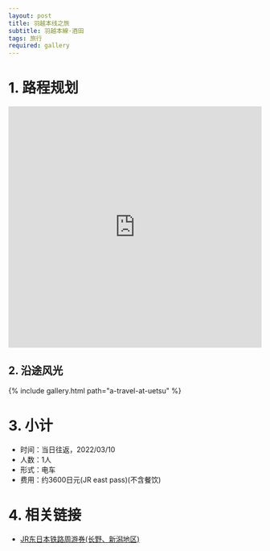 ```yaml
---
layout: post
title: 羽越本线之旅
subtitle: 羽越本線·酒田
tags: 旅行
required: gallery
---
```


# 1. 路程规划

<iframe src="https://www.google.com/maps/embed?pb=!1m14!1m12!1m3!1d582749.3286632802!2d139.293627263453!3d38.464397051620026!2m3!1f0!2f0!3f0!3m2!1i1024!2i768!4f13.1!5e0!3m2!1szh-CN!2sjp!4v1646881536920!5m2!1szh-CN!2sjp" width="100%" height="480" style="border:0;" loading="lazy"></iframe>

## 2. 沿途风光

{% include gallery.html path="a-travel-at-uetsu" %}

# 3. 小计

- 时间：当日往返，2022/03/10
- 人数：1人
- 形式：电车
- 费用：约3600日元(JR east pass)(不含餐饮)

# 4. 相关链接

- [JR东日本铁路周游券(长野、新潟地区)](https://www.jreast.co.jp/multi/zh-CHS/pass/eastpass_n.html)

